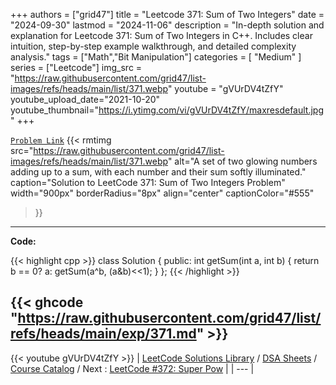 
+++
authors = ["grid47"]
title = "Leetcode 371: Sum of Two Integers"
date = "2024-09-30"
lastmod = "2024-11-06"
description = "In-depth solution and explanation for Leetcode 371: Sum of Two Integers in C++. Includes clear intuition, step-by-step example walkthrough, and detailed complexity analysis."
tags = ["Math","Bit Manipulation"]
categories = [
    "Medium"
]
series = ["Leetcode"]
img_src = "https://raw.githubusercontent.com/grid47/list-images/refs/heads/main/list/371.webp"
youtube = "gVUrDV4tZfY"
youtube_upload_date="2021-10-20"
youtube_thumbnail="https://i.ytimg.com/vi/gVUrDV4tZfY/maxresdefault.jpg"
+++



[`Problem Link`](https://leetcode.com/problems/sum-of-two-integers/description/)
{{< rmtimg 
    src="https://raw.githubusercontent.com/grid47/list-images/refs/heads/main/list/371.webp" 
    alt="A set of two glowing numbers adding up to a sum, with each number and their sum softly illuminated."
    caption="Solution to LeetCode 371: Sum of Two Integers Problem"
    width="900px"
    borderRadius="8px"
    align="center" 
    captionColor="#555"
>}}
---
**Code:**

{{< highlight cpp >}}
class Solution {
public:
    int getSum(int a, int b) {
        return b == 0? a: getSum(a^b, (a&b)<<1);
    }
};
{{< /highlight >}}

{{< ghcode "https://raw.githubusercontent.com/grid47/list/refs/heads/main/exp/371.md" >}}
---
{{< youtube gVUrDV4tZfY >}}
| [LeetCode Solutions Library](https://grid47.xyz/leetcode/) / [DSA Sheets](https://grid47.xyz/sheets/) / [Course Catalog](https://grid47.xyz/courses/) / Next : [LeetCode #372: Super Pow](https://grid47.xyz/leetcode/solution-372-super-pow/) |
| --- |
